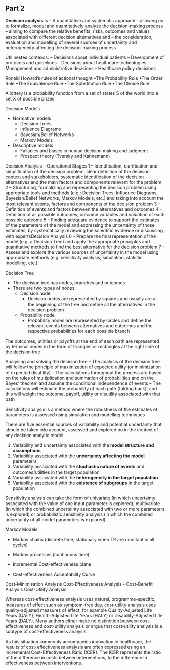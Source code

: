 ## Part 2

**Decision analysis** is
– A quantitative and systematic approach
– allowing us to formalize, model and quantitatively analyse the decision-making process
– aiming to compare the relative benefits, risks, outcomes and values associated with different decision alternatives and
– the consideration, evaluation and modelling of several sources of uncertainty and heterogeneity affecting the decision-making process

Útil nestes contexos:
– Decisions about individual patients
– Development of protocols and guidelines
– Decisions about healthcare technologies
– Management and administrative decisions
– Healthcare policy decisions

Ronald Howard’s rules of actional thought
•The Probability Rule
•The Order Rule
•The Equivalence Rule
•The Substitution Rule
•The Choice Rule

A lottery is a probability function from a set of states S of the world into a set X of possible prizes

Decision Models
- Normative models
  - Decision Trees
  - Influence Diagrams
  - Bayesian/Belief Networks
  - Markov Models
- Descriptive models
  - Fallacies and biases in human decision making and judgment
  - Prospect theory (Tversky and Kahnemann)

Decision Analysis – Operational Stages
1 – Identification, clarification and simplification of the decision problem, clear definition of the decision context and stakeholders, systematic identification of the decision alternatives and the main factors and components relevant for the problem
2 – Structuring, formalizing and representing the decision problem using appropriate tools and methods (e.g.: Decision Trees, Influence Diagrams, Bayesian/Belief Networks, Markov Models, etc.) and taking into account the most relevant events, factors and components of the decision problem
3 – Definition of events and factors between the alternatives and outcomes
4 – Definition of all possible outcomes, outcome variables and valuation of each possible outcome
5 – Finding adequate evidence to support the estimates of the parameters of the model and expressing the uncertainty of those estimates, by systematically reviewing the scientific evidence or discussing with expertsDecision Analysis
6 – Prepare the final representation of the model (e.g. a Decision Tree) and apply the appropriate principles and quantitative methods to find the best alternative for the decision problem
7 – Assess and explore the various sources of uncertainty in the model using appropriate methods (e.g. sensitivity analysis, simulation, statistic modelling, etc.)

Decision Tree
- The decision tree has nodes, branches and outcomes
- There are two types of nodes:
  - Decision node
    - Decision nodes are represented by squares and usually are at the beginning of the tree and define all the alternatives in the decision problem
  - Probability node
    - Probability nodes are represented by circles and define the relevant events between alternatives and outcomes and the respective probabilities for each possible branch

The outcomes, utilities or payoffs at the end of each path are represented by terminal nodes in the form of triangles or rectangles at the right side of the decision tree

Analysing and solving the decision tree
– The analysis of the decision tree will follow the principle of maximization of expected utility (or minimization of expected disutility)
– The calculations throughout the process are based on the rules of multiplication and summation of probabilities and on the Bayes’ theorem and assume the conditional independence of events
– The calculations will estimate the probability of each path (folding back); and this will weight the outcome, payoff, utility or disutility associated with that path


Sensitivity analysis is a method where the robustness of the
estimates of parameters is assessed using simulation and modelling
techniques

There are five essential sources of variability and potential uncertainty
that should be taken into account, assessed and explored no in the
context of any decision analytic model:
1. Variability and uncertainty associated with the **model structure and assumptions**
2. Variability associated with the **uncertainty affecting the model** parameters
3. Variability associated with the **stochastic nature of events** and outcomes/utilities in the target population
4. Variability associated with the **heterogeneity in the target population**
5. Variability associated with the **existence of subgroups** in the target population

Sensitivity analysis can take the form of univariate (in which uncertainty associated with the value of one input parameter is explored), multivariate (in which the combined uncertainty associated with two or more parameters is explored) or probabilistic sensitivity analysis (in which the combined uncertainty of all model parameters is explored).

Markov Models
- Markov chains (discrete time, stationary when TP are constant in all cycles)
- Markov processes (continuous time)

- Incremental Cost-effectiveness plane
- Cost-effectiveness Acceptability Curve


Cost-Minimisation Analysis
Cost-Effectiveness Analysis -
Cost-Benefit Analysis
Cost-Utility Analysis


Whereas cost-effectiveness analysis uses natural, programme-specific, measures of effect such as symptom-free day, cost-utility analysis uses quality-adjusted measures of effect, for example Quality-Adjusted Life Years (QALY), Health-Adjusted Life Years (HALY) or Disability-Adjusted Life Years (DALY). Many authors either make no distinction between cost-effectiveness and cost-utility analysis or argue that cost-utility analysis is a subtype of cost-effectiveness analysis.


As this situation commonly accompanies innovation in healthcare, the results of cost-effectiveness analysis are often expressed using an Incremental Cost-Effectiveness Ratio (ICER). The ICER represents the ratio of the difference in costs between interventions, to the difference in effectiveness between interventions.
